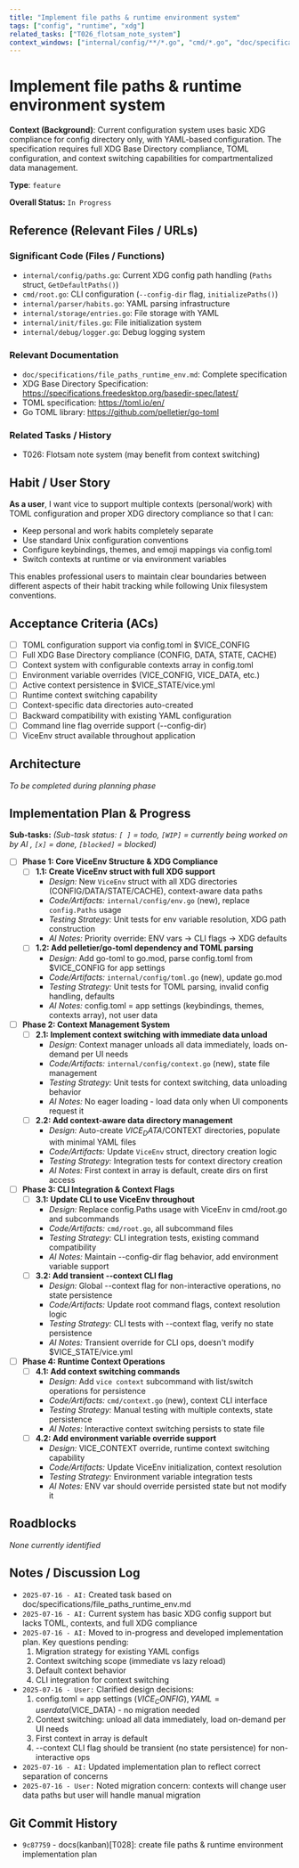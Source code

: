 ```yaml
---
title: "Implement file paths & runtime environment system"
tags: ["config", "runtime", "xdg"]
related_tasks: ["T026_flotsam_note_system"]
context_windows: ["internal/config/**/*.go", "cmd/*.go", "doc/specifications/file_paths_runtime_env.md", "CLAUDE.md"]
---
```

# Implement file paths & runtime environment system

**Context (Background)**:
Current configuration system uses basic XDG compliance for config directory only, with YAML-based configuration. The specification requires full XDG Base Directory compliance, TOML configuration, and context switching capabilities for compartmentalized data management.

**Type**: `feature`

**Overall Status:** `In Progress`

## Reference (Relevant Files / URLs)

### Significant Code (Files / Functions)
- `internal/config/paths.go`: Current XDG config path handling (`Paths` struct, `GetDefaultPaths()`)
- `cmd/root.go`: CLI configuration (`--config-dir` flag, `initializePaths()`)
- `internal/parser/habits.go`: YAML parsing infrastructure 
- `internal/storage/entries.go`: File storage with YAML
- `internal/init/files.go`: File initialization system
- `internal/debug/logger.go`: Debug logging system

### Relevant Documentation
- `doc/specifications/file_paths_runtime_env.md`: Complete specification
- XDG Base Directory Specification: https://specifications.freedesktop.org/basedir-spec/latest/
- TOML specification: https://toml.io/en/
- Go TOML library: https://github.com/pelletier/go-toml 

### Related Tasks / History
- T026: Flotsam note system (may benefit from context switching)

## Habit / User Story

**As a user**, I want vice to support multiple contexts (personal/work) with TOML configuration and proper XDG directory compliance so that I can:
- Keep personal and work habits completely separate
- Use standard Unix configuration conventions
- Configure keybindings, themes, and emoji mappings via config.toml
- Switch contexts at runtime or via environment variables

This enables professional users to maintain clear boundaries between different aspects of their habit tracking while following Unix filesystem conventions.

## Acceptance Criteria (ACs)

- [ ] TOML configuration support via config.toml in $VICE_CONFIG
- [ ] Full XDG Base Directory compliance (CONFIG, DATA, STATE, CACHE)
- [ ] Context system with configurable contexts array in config.toml
- [ ] Environment variable overrides (VICE_CONFIG, VICE_DATA, etc.)
- [ ] Active context persistence in $VICE_STATE/vice.yml  
- [ ] Runtime context switching capability
- [ ] Context-specific data directories auto-created
- [ ] Backward compatibility with existing YAML configuration
- [ ] Command line flag override support (--config-dir)
- [ ] ViceEnv struct available throughout application

## Architecture

*To be completed during planning phase*

## Implementation Plan & Progress

**Sub-tasks:**
*(Sub-task status: `[ ]` = todo, `[WIP]` = currently being worked on by AI , `[x]` = done, `[blocked]` = blocked)*

- [ ] **Phase 1: Core ViceEnv Structure & XDG Compliance**
  - [ ] **1.1: Create ViceEnv struct with full XDG support**
    - *Design:* New `ViceEnv` struct with all XDG directories (CONFIG/DATA/STATE/CACHE), context-aware data paths
    - *Code/Artifacts:* `internal/config/env.go` (new), replace `config.Paths` usage
    - *Testing Strategy:* Unit tests for env variable resolution, XDG path construction
    - *AI Notes:* Priority override: ENV vars → CLI flags → XDG defaults
  - [ ] **1.2: Add pelletier/go-toml dependency and TOML parsing**
    - *Design:* Add go-toml to go.mod, parse config.toml from $VICE_CONFIG for app settings
    - *Code/Artifacts:* `internal/config/toml.go` (new), update go.mod
    - *Testing Strategy:* Unit tests for TOML parsing, invalid config handling, defaults
    - *AI Notes:* config.toml = app settings (keybindings, themes, contexts array), not user data

- [ ] **Phase 2: Context Management System**
  - [ ] **2.1: Implement context switching with immediate data unload**
    - *Design:* Context manager unloads all data immediately, loads on-demand per UI needs
    - *Code/Artifacts:* `internal/config/context.go` (new), state file management
    - *Testing Strategy:* Unit tests for context switching, data unloading behavior
    - *AI Notes:* No eager loading - load data only when UI components request it
  - [ ] **2.2: Add context-aware data directory management**
    - *Design:* Auto-create $VICE_DATA/$CONTEXT directories, populate with minimal YAML files
    - *Code/Artifacts:* Update `ViceEnv` struct, directory creation logic
    - *Testing Strategy:* Integration tests for context directory creation
    - *AI Notes:* First context in array is default, create dirs on first access

- [ ] **Phase 3: CLI Integration & Context Flags**
  - [ ] **3.1: Update CLI to use ViceEnv throughout**
    - *Design:* Replace config.Paths usage with ViceEnv in cmd/root.go and subcommands
    - *Code/Artifacts:* `cmd/root.go`, all subcommand files
    - *Testing Strategy:* CLI integration tests, existing command compatibility
    - *AI Notes:* Maintain --config-dir flag behavior, add environment variable support
  - [ ] **3.2: Add transient --context CLI flag**
    - *Design:* Global --context flag for non-interactive operations, no state persistence
    - *Code/Artifacts:* Update root command flags, context resolution logic
    - *Testing Strategy:* CLI tests with --context flag, verify no state persistence
    - *AI Notes:* Transient override for CLI ops, doesn't modify $VICE_STATE/vice.yml

- [ ] **Phase 4: Runtime Context Operations**
  - [ ] **4.1: Add context switching commands**
    - *Design:* Add `vice context` subcommand with list/switch operations for persistence
    - *Code/Artifacts:* `cmd/context.go` (new), context CLI interface
    - *Testing Strategy:* Manual testing with multiple contexts, state persistence
    - *AI Notes:* Interactive context switching persists to state file
  - [ ] **4.2: Add environment variable override support**
    - *Design:* VICE_CONTEXT override, runtime context switching capability
    - *Code/Artifacts:* Update ViceEnv initialization, context resolution
    - *Testing Strategy:* Environment variable integration tests
    - *AI Notes:* ENV var should override persisted state but not modify it

## Roadblocks

*None currently identified*

## Notes / Discussion Log

- `2025-07-16 - AI:` Created task based on doc/specifications/file_paths_runtime_env.md
- `2025-07-16 - AI:` Current system has basic XDG config support but lacks TOML, contexts, and full XDG compliance
- `2025-07-16 - AI:` Moved to in-progress and developed implementation plan. Key questions pending:
  1. Migration strategy for existing YAML configs
  2. Context switching scope (immediate vs lazy reload)
  3. Default context behavior 
  4. CLI integration for context switching
- `2025-07-16 - User:` Clarified design decisions:
  1. config.toml = app settings ($VICE_CONFIG), YAML = user data ($VICE_DATA) - no migration needed
  2. Context switching: unload all data immediately, load on-demand per UI needs
  3. First context in array is default
  4. --context CLI flag should be transient (no state persistence) for non-interactive ops
- `2025-07-16 - AI:` Updated implementation plan to reflect correct separation of concerns
- `2025-07-16 - User:` Noted migration concern: contexts will change user data paths but user will handle manual migration

## Git Commit History

- `9c87759` - docs(kanban)[T028]: create file paths & runtime environment implementation plan